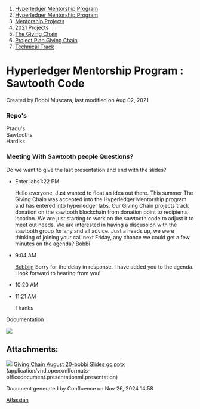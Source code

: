 1. [Hyperledger Mentorship Program](index.html)
2. [Hyperledger Mentorship Program](Hyperledger-Mentorship-Program_21954571.html)
3. [Mentorship Projects](Mentorship-Projects_21954604.html)
4. [2021 Projects](2021-Projects_21964295.html)
5. [The Giving Chain](The-Giving-Chain_21957087.html)
6. [Project Plan Giving Chain](Project-Plan-Giving-Chain_21964753.html)
7. [Technical Track](Technical-Track_21957774.html)

# Hyperledger Mentorship Program : Sawtooth Code

Created by Bobbi Muscara, last modified on Aug 02, 2021

### Repo's

Pradu's  
Sawtooths  
Hardiks

### Meeting With Sawtooth people Questions?

Do we want to give the last presentation and end with the slides?

- Enter labs1:22 PM
  
  Hello everyone, Just wanted to float an idea out there. This summer The Giving Chain was accepted into the Hyperledger Mentorship program and has entered into hyperledger labs. Our Giving Chain projects track donation on the sawtooth blockchain from donation point to recipients location. We are just starting to work on the sawtooth code to adjust it to meet out needs. We are interested in having a discussion with the sawtooth group for any and all advice. Just a heads up, we were thinking of joining your call next Friday, any chance we could get a few minutes on the agenda? Bobbi
- 9:04 AM
  
  [Bobbijn]() Sorry for the delay in response. I have added you to the agenda. I look forward to hearing from you!
- 10:20 AM
- 11:21 AM
  
  Thanks

Documentation

[![](attachments/thumbnails/21958067/21965248)](attachments/21958067/21965248.pptx)

## Attachments:

![](images/icons/bullet_blue.gif) [Giving Chain August 20-bobbi Slides gc.pptx](attachments/21958067/21965248.pptx) (application/vnd.openxmlformats-officedocument.presentationml.presentation)

Document generated by Confluence on Nov 26, 2024 14:58

[Atlassian](http://www.atlassian.com/)
